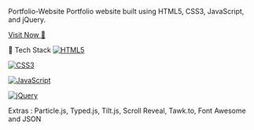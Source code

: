 Portfolio-Website
Portfolio website built using HTML5, CSS3, JavaScript, and jQuery.

<a href="https://andiyudi.netlify.app/" target="_blank">Visit Now 🚀</a>


📌 Tech Stack
[![HTML5](https://img.shields.io/badge/html5-%23E34F26.svg?style=for-the-badge&logo=html5&logoColor=white)](https://www.w3schools.com/html/default.asp)   

[![CSS3](https://img.shields.io/badge/css3%20-%231572B6.svg?style=for-the-badge&logo=css3&logoColor=white)](https://www.w3schools.com/css/default.asp)   

[![JavaScript](https://img.shields.io/badge/javascript-%23323330.svg?style=for-the-badge&logo=javascript&logoColor=%23F7DF1E)](https://www.w3schools.com/js/default.asp)   

[![jQuery](https://img.shields.io/badge/jquery-%230769AD.svg?style=for-the-badge&logo=jquery&logoColor=white)](https://api.jquery.com/)

Extras : 
Particle.js, Typed.js, Tilt.js, Scroll Reveal, Tawk.to, Font Awesome and JSON 
 
 
